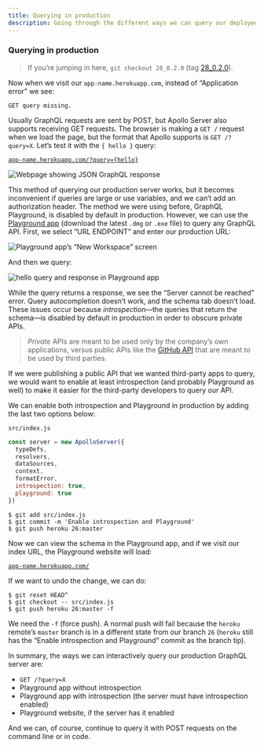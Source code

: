 ```yaml
---
title: Querying in production
description: Going through the different ways we can query our deployed GraphQL API
---
```


### Querying in production

> If you’re jumping in here, `git checkout 28_0.2.0` (tag [28_0.2.0](https://github.com/GraphQLGuide/guide-api/tree/28_0.2.0)).

Now when we visit our `app-name.herokuapp.com`, instead of “Application error” we see:

```
GET query missing.
```

Usually GraphQL requests are sent by POST, but Apollo Server also supports receiving GET requests. The browser is making a `GET /` request when we load the page, but the format that Apollo supports is `GET /?query=X`. Let’s test it with the `{ hello }` query:

[`app-name.herokuapp.com/?query={hello}`](https://graphql-guide.herokuapp.com/?query={hello})

![Webpage showing JSON GraphQL response](../../img/hello-get-query.png)

This method of querying our production server works, but it becomes inconvenient if queries are large or use variables, and we can’t add an authorization header. The method we were using before, GraphQL Playground, is disabled by default in production. However, we can use the [Playground app](https://github.com/prisma-labs/graphql-playground/releases) (download the latest `.dmg` or `.exe` file) to query any GraphQL API. First, we select “URL ENDPOINT” and enter our production URL:

![Playground app’s “New Workspace” screen](../../img/playground-app-url.png)

And then we query:

![hello query and response in Playground app](../../img/playground-app-hello.png)

While the query returns a response, we see the “Server cannot be reached” error. Query autocompletion doesn’t work, and the schema tab doesn’t load. These issues occur because *introspection*—the queries that return the schema—is disabled by default in production in order to obscure private APIs.

> *Private* APIs are meant to be used only by the company’s own applications, versus public APIs like the [GitHub API](https://developer.github.com/v4/) that are meant to be used by third parties.

If we were publishing a public API that we wanted third-party apps to query, we would want to enable at least introspection (and probably Playground as well) to make it easier for the third-party developers to query our API. 

We can enable both introspection and Playground in production by adding the last two options below:

`src/index.js`

```js
const server = new ApolloServer({
  typeDefs,
  resolvers,
  dataSources,
  context,
  formatError,
  introspection: true,
  playground: true
})
```

```
$ git add src/index.js
$ git commit -m 'Enable introspection and Playground'
$ git push heroku 26:master
```

Now we can view the schema in the Playground app, and if we visit our index URL, the Playground website will load:

[`app-name.herokuapp.com/`](https://graphql-guide.herokuapp.com/)

If we want to undo the change, we can do:

```
$ git reset HEAD^
$ git checkout -- src/index.js
$ git push heroku 26:master -f
```

We need the `-f` (force push). A normal push will fail because the `heroku` remote’s `master` branch is in a different state from our branch `26` (`heroku` still has the “Enable introspection and Playground” commit as the branch tip).

In summary, the ways we can interactively query our production GraphQL server are:

- `GET /?query=X`
- Playground app without introspection
- Playground app with introspection (the server must have introspection enabled)
- Playground website, if the server has it enabled

And we can, of course, continue to query it with POST requests on the command line or in code.

